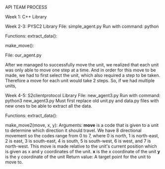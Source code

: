 API TEAM PROCESS

Week 1: C++ Library

Week 2-3: PYSC2 Library
File: simple_agent.py
Run with command: python

Functions:
extract_data():

make_move():

File: our_agent.py


After we managed to successfully move the unit, we realized that each unit was only able to move one step at a time. And in order for this
move to be made, we had to first select the unit, which also required a step to be taken. Therefore a move for each unit would take 2 steps.
So, if we had multiple units, 

Week 4-5: S2clientprotocol Library
File: new_agent3.py
Run with command: python3 new_agent3.py
Must first replace old unit.py and data.py files with new ones to be able to extract all the data.

Functions:
extract_data():

make_move2(move, x, y):
Arguments:
__move__ is a code that is given to a unit to determine which direction it should travel.
We have 8 directional movement so the codes range from 0 to 7, where 0 is north, 1 is north-east, 2 is east, 3 is south-east,
4 is south, 5 is south-west, 6 is west, and 7 is north-west.
This move is made relative to the unit's current position which is given as x and y coordinates of the unit.
__x__ is the x coordinate of the unit
__y__ is the y coordinate of the unit
Return value:
A target point for the unit to move to.
